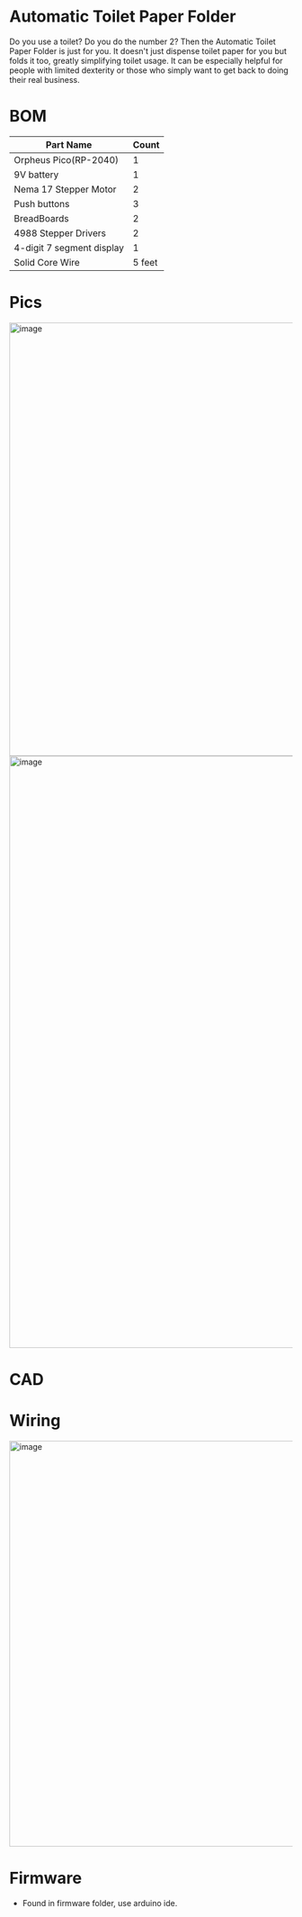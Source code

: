# Automatic Toilet Paper Folder
Do you use a toilet? Do you do the number 2? Then the Automatic Toilet Paper Folder is just for you. It doesn't just dispense toilet paper for you but folds it too, greatly simplifying toilet usage. It can be especially helpful for people with limited dexterity or those who simply want to get back to doing their real business.

# BOM
| Part Name             | Count |
|-----------------------|-------|
| Orpheus Pico(RP-2040)   | 1     |
| 9V battery         | 1     |
| Nema 17 Stepper Motor        | 2     |
| Push buttons          | 3     |
| BreadBoards      | 2     |
| 4988 Stepper Drivers |2|
| 4-digit 7 segment display |1|
| Solid Core Wire          | 5 feet    |

# Pics 
<img width="596" height="770" alt="image" src="https://github.com/user-attachments/assets/bca09d02-c928-4a53-9358-9f2108caf8c4" />
<img width="774" height="1052" alt="image" src="https://github.com/user-attachments/assets/b2b50397-6a9a-4588-9e7c-3e2031c0b7ec" />


# CAD

# Wiring
<img width="1242" height="721" alt="image" src="https://github.com/user-attachments/assets/ccc7d688-1308-42ba-be8b-779ade13ceeb" />


# Firmware
- Found in firmware folder, use arduino ide.
